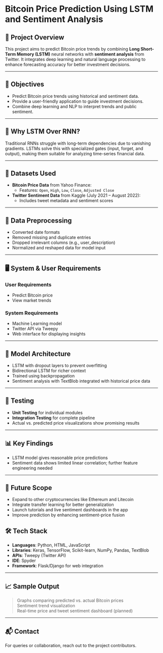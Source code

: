 # Bitcoin Price Prediction Using LSTM and Sentiment Analysis

## 📌 Project Overview
This project aims to predict Bitcoin price trends by combining **Long Short-Term Memory (LSTM)** neural networks with **sentiment analysis** from Twitter. It integrates deep learning and natural language processing to enhance forecasting accuracy for better investment decisions.

---

## 🎯 Objectives
- Predict Bitcoin price trends using historical and sentiment data.
- Provide a user-friendly application to guide investment decisions.
- Combine deep learning and NLP to interpret trends and public sentiment.

---

## 🧠 Why LSTM Over RNN?
Traditional RNNs struggle with long-term dependencies due to vanishing gradients. LSTMs solve this with specialized gates (input, forget, and output), making them suitable for analyzing time-series financial data.

---

## 📂 Datasets Used
- **Bitcoin Price Data** from Yahoo Finance:
  - Features: `Open`, `High`, `Low`, `Close`, `Adjusted Close`
- **Twitter Sentiment Data** from Kaggle (July 2021 – August 2022):
  - Includes tweet metadata and sentiment scores

---

## 🧹 Data Preprocessing
- Converted date formats
- Removed missing and duplicate entries
- Dropped irrelevant columns (e.g., user_description)
- Normalized and reshaped data for model input

---

## 🖥️ System & User Requirements

### User Requirements
- Predict Bitcoin price
- View market trends

### System Requirements
- Machine Learning model
- Twitter API via Tweepy
- Web interface for displaying insights

---

## 🧱 Model Architecture
- LSTM with dropout layers to prevent overfitting
- Bidirectional LSTM for richer context
- Trained using backpropagation
- Sentiment analysis with TextBlob integrated with historical price data

---

## 🧪 Testing
- **Unit Testing** for individual modules
- **Integration Testing** for complete pipeline
- Actual vs. predicted price visualizations show promising results

---

## 📊 Key Findings
- LSTM model gives reasonable price predictions
- Sentiment data shows limited linear correlation; further feature engineering needed

---

## 🚀 Future Scope
- Expand to other cryptocurrencies like Ethereum and Litecoin
- Integrate transfer learning for better generalization
- Launch tutorials and live sentiment dashboards in the app
- Improve prediction by enhancing sentiment-price fusion



## 🛠️ Tech Stack
- **Languages**: Python, HTML, JavaScript
- **Libraries**: Keras, TensorFlow, Scikit-learn, NumPy, Pandas, TextBlob
- **APIs**: Tweepy (Twitter API)
- **IDE**: Spyder
- **Framework**: Flask/Django for web integration

---

## 📈 Sample Output
> Graphs comparing predicted vs. actual Bitcoin prices  
> Sentiment trend visualization  
> Real-time price and tweet sentiment dashboard (planned)

---

## 📬 Contact
For queries or collaboration, reach out to the project contributors.